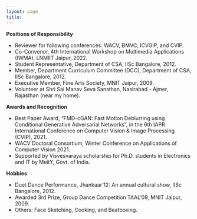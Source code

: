 ```yaml
---
layout: page
title: 
---
```



**Positions of Responsibility**

- Reviewer for following conferences: WACV, BMVC, ICVGIP, and CVIP.
- Co-Convenor, 4th International Workshop on Multimedia Applications (IWMA), LNMIIT Jaipur, 2022.
- Student Representative, Department of CSA, IISc Bangalore, 2012.
- Member, Department Curriculum Committee (DCC), Department of CSA, IISc Bangalore, 2012.
- Executive Member, Fine Arts Society, MNIT Jaipur, 2009.
- Volunteer at Shri Sai Manav Seva Sansthan, Nasirabad - Ajmer, Rajasthan (near my home).


**Awards and Recognition**

- Best Paper Award, “FMD-cGAN: Fast Motion Deblurring using Conditional Generative Adversarial Networks”, in the 6th IAPR International Conference on Computer Vision & Image Processing (CVIP), 2021.
- WACV Doctoral Consortium, Winter Conference on Applications of Computer Vision 2021.
- Supported by Visvesvaraya scholarship for Ph.D. students in Electronics and IT by MeitY, Govt. of India. 


**Hobbies**
- Duet Dance Performance, Jhankaar’12: An annual cultural show, IISc Bangalore, 2012.
- Awarded 3rd Prize, Group Dance Competition TAAL’09, MNIT Jaipur, 2009.
- Others: Face Sketching, Cooking, and Beatboxing.
